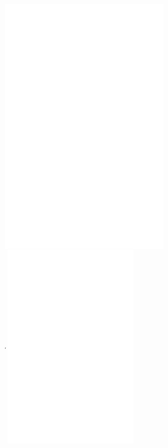 ![Metrics](/metrics.sem.svg), <img align="center" src="/metrics.sem.svg" alt="Metrics" width="400">
